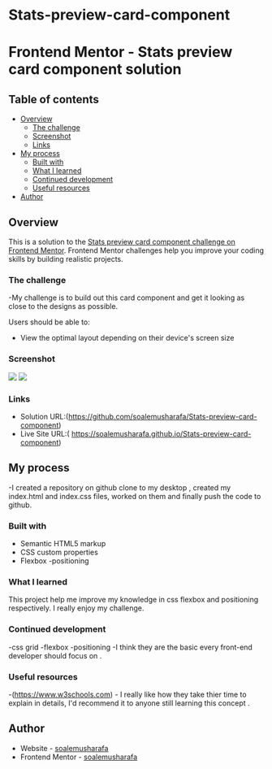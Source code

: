 # Stats-preview-card-component

# Frontend Mentor - Stats preview card component solution


## Table of contents

- [Overview](#overview)
  - [The challenge](#the-challenge)
  - [Screenshot](#screenshot)
  - [Links](#links)
- [My process](#my-process)
  - [Built with](#built-with)
  - [What I learned](#what-i-learned)
  - [Continued development](#continued-development)
  - [Useful resources](#useful-resources)
- [Author](#author)


## Overview
This is a solution to the [Stats preview card component challenge on Frontend Mentor](https://www.frontendmentor.io/challenges/stats-preview-card-component-8JqbgoU62). Frontend Mentor challenges help you improve your coding skills by building realistic projects. 

### The challenge
 -My challenge is to build out this card component and get it looking as close to the designs as possible.

Users should be able to:

- View the optimal layout depending on their device's screen size

### Screenshot

![](https://github.com/soalemusharafa/Stats-preview-card-component/blob/main/Screenshots/Screenshot%202021-07-28%20at%2009-49-07%20Document.png)
![](https://github.com/soalemusharafa/Stats-preview-card-component/blob/main/Screenshots/Screenshot%202021-07-28%20at%2009-49-07%20Document.png)



### Links

- Solution URL:(https://github.com/soalemusharafa/Stats-preview-card-component)
- Live Site URL:( https://soalemusharafa.github.io/Stats-preview-card-component)

## My process
-I created a repository on github clone to my desktop , created my index.html and index.css files, worked on them and finally push the code to github.

### Built with

- Semantic HTML5 markup
- CSS custom properties
- Flexbox
-positioning

### What I learned
This project help me improve my knowledge in css flexbox and positioning respectively. I really enjoy my challenge.

### Continued development
-css grid
-flexbox
-positioning
-I think they are the basic every front-end developer should focus on .


### Useful resources

-(https://www.w3schools.com) - I really like how they take thier time to explain in details, I'd recommend it to anyone still learning this concept .

## Author

- Website - [soalemusharafa](https://github.com/soalemusharafa)
- Frontend Mentor - [soalemusharafa](https://www.frontendmentor.io/profile/soalemusharafa)



